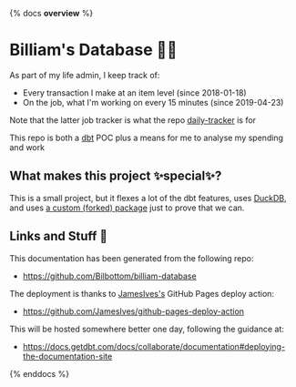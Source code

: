 {% docs __overview__ %}
# Billiam's Database 🧙‍♂️

As part of my life admin, I keep track of:
- Every transaction I make at an item level (since 2018-01-18)
- On the job, what I'm working on every 15 minutes (since 2019-04-23)

Note that the latter job tracker is what the repo [daily-tracker](https://github.com/Bilbottom/daily-tracker) is for

This repo is both a [dbt](https://www.getdbt.com/) POC plus a means for me to analyse my spending and work


## What makes this project ✨special✨?

This is a small project, but it flexes a lot of the dbt features, uses [DuckDB](https://duckdb.org/), and uses [a custom (forked) package](https://github.com/Bilbottom/dbt-unit-testing) just to prove that we can.


## Links and Stuff 📝

This documentation has been generated from the following repo:
- https://github.com/Bilbottom/billiam-database

The deployment is thanks to [JamesIves's](https://github.com/jamesives) GitHub Pages deploy action:
- https://github.com/JamesIves/github-pages-deploy-action

This will be hosted somewhere better one day, following the guidance at:
- https://docs.getdbt.com/docs/collaborate/documentation#deploying-the-documentation-site

{% enddocs %}

